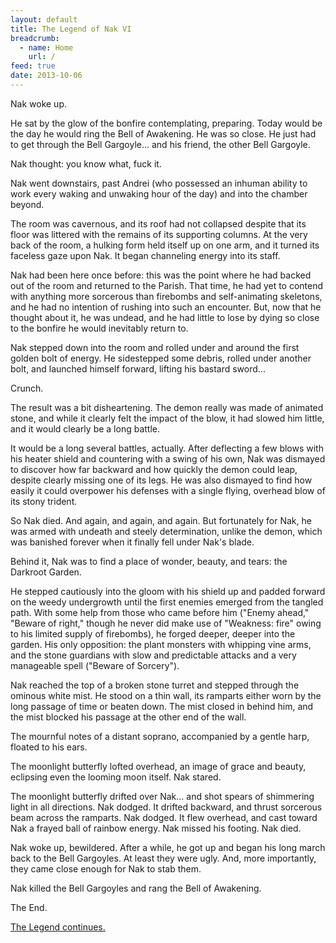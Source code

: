 ```yaml
---
layout: default
title: The Legend of Nak VI
breadcrumb:
  - name: Home
    url: /
feed: true
date: 2013-10-06
---
```

Nak woke up.

He sat by the glow of the bonfire contemplating, preparing.  Today would be the day he would ring the Bell of Awakening.  He was so close.  He just had to get through the Bell Gargoyle... and his friend, the other Bell Gargoyle.

Nak thought: you know what, fuck it.

Nak went downstairs, past Andrei (who possessed an inhuman ability to work every waking and unwaking hour of the day) and into the chamber beyond.

The room was cavernous, and its roof had not collapsed despite that its floor was littered with the remains of its supporting columns.  At the very back of the room, a hulking form held itself up on one arm, and it turned its faceless gaze upon Nak.  It began channeling energy into its staff.

Nak had been here once before: this was the point where he had backed out of the room and returned to the Parish.  That time, he had yet to contend with anything more sorcerous than firebombs and self-animating skeletons, and he had no intention of rushing into such an encounter.  But, now that he thought about it, he was undead, and he had little to lose by dying so close to the bonfire he would inevitably return to.

Nak stepped down into the room and rolled under and around the first golden bolt of energy.  He sidestepped some debris, rolled under another bolt, and launched himself forward, lifting his bastard sword...

Crunch.

The result was a bit disheartening.  The demon really was made of animated stone, and while it clearly felt the impact of the blow, it had slowed him little, and it would clearly be a long battle.

It would be a long several battles, actually.  After deflecting a few blows with his heater shield and countering with a swing of his own, Nak was dismayed to discover how far backward and how quickly the demon could leap, despite clearly missing one of its legs.  He was also dismayed to find how easily it could overpower his defenses with a single flying, overhead blow of its stony trident.

So Nak died.  And again, and again, and again.  But fortunately for Nak, he was armed with undeath and steely determination, unlike the demon, which was banished forever when it finally fell under Nak's blade.

Behind it, Nak was to find a place of wonder, beauty, and tears: the Darkroot Garden.

He stepped cautiously into the gloom with his shield up and padded forward on the weedy undergrowth until the first enemies emerged from the tangled path.  With some help from those who came before him ("Enemy ahead," "Beware of right," though he never did make use of "Weakness: fire" owing to his limited supply of firebombs), he forged deeper, deeper into the garden.  His only opposition: the plant monsters with whipping vine arms, and the stone guardians with slow and predictable attacks and a very manageable spell ("Beware of Sorcery").

Nak reached the top of a broken stone turret and stepped through the ominous white mist.  He stood on a thin wall, its ramparts either worn by the long passage of time or beaten down.  The mist closed in behind him, and the mist blocked his passage at the other end of the wall.

The mournful notes of a distant soprano, accompanied by a gentle harp, floated to his ears.

The moonlight butterfly lofted overhead, an image of grace and beauty, eclipsing even the looming moon itself.  Nak stared.

The moonlight butterfly drifted over Nak... and shot spears of shimmering light in all directions.  Nak dodged.  It drifted backward, and thrust sorcerous beam across the ramparts.  Nak dodged.  It flew overhead, and cast toward Nak a frayed ball of rainbow energy.  Nak missed his footing.  Nak died.

Nak woke up, bewildered.  After a while, he got up and began his long march back to the Bell Gargoyles.  At least they were ugly.  And, more importantly, they came close enough for Nak to stab them.

Nak killed the Bell Gargoyles and rang the Bell of Awakening.

The End.

[The Legend continues.](nak-7.html)
